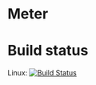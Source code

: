 # Meter

# Build status
Linux: [![Build Status](https://travis-ci.org/N00byEdge/Meter.svg?branch=master)](https://travis-ci.org/N00byEdge/Meter)
